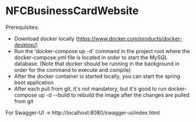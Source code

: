 # NFCBusinessCardWebsite

Prerequisites:

- Download docker locally (https://www.docker.com/products/docker-desktop/)
- Run the 'docker-compose up -d' command in the project root where the docker-compose.yml file is located in order to start the MySQL database. (Note that docker should be running in the background in order for the command to execute and compile)
- After the docker container is started locally, you can start the spring boot application
- After each pull from git, it's not mandatory, but it's good to run docker-compose up -d --build to rebuild the image after the changes are pulled from git

For Swagger-UI -> http://localhost:8080/swagger-ui/index.html

